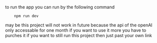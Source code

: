to run the app you can run by the following command

        npm run dev

may be this project will not work in future because the api of the openAI only accessable for one month if you want to use it more you have to purches it 
if you want to still run this project then just past your own link 
